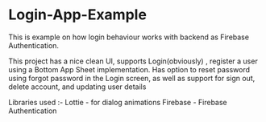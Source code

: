 # Login-App-Example
This is example on how login behaviour works with backend as Firebase Authentication.

This project has a nice clean UI, supports Login(obviously) , register a user using a Bottom App Sheet implementation.
Has option to reset password using forgot password in the Login screen, as well as support for sign out, delete account, and updating user details

Libraries used :-
Lottie - for dialog animations
Firebase - Firebase Authentication
